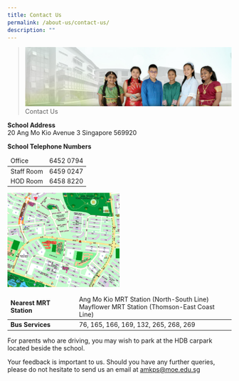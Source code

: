 ```yaml
---
title: Contact Us
permalink: /about-us/contact-us/
description: ""
---
```

>![](/images/About%20Us/banner2-with%20bg.jpg) 
>Contact Us
 
 
 **School Address**
 <br>20 Ang Mo Kio Avenue 3 Singapore 569920

**School Telephone Numbers**


<table>
<thead>
  <tr>
    <td>Office </td>
    <td>6452 0794</td>
  </tr>
</thead>
<tbody>
  <tr>
    <td>Staff Room</td>
    <td>6459 0247</td>
  </tr>
  <tr>
    <td>HOD Room</td>
    <td>6458 8220</td>
  </tr>
</tbody>
</table>

<img src="/images/About%20Us/AMKPS%20Map.png"  
     style="width:50%">

<table>
<thead>
  <tr>
		<td><b>Nearest MRT Station</b></td>
    <td>Ang Mo Kio MRT Station (North-South Line)<br>Mayflower MRT Station (Thomson-East Coast Line)</td>
  </tr>
</thead>
<tbody>
  <tr>
		<td><b>Bus Services</b></td>
    <td>76, 165, 166, 169, 132, 265, 268, 269</td>
  </tr>
</tbody>
</table>

For parents who are driving, you may wish to park at the HDB carpark located beside the school.

Your feedback is important to us. Should you have any further queries, please do not hesitate to send us an email at
<a href="mailto:amkps@moe.edu.sg">amkps@moe.edu.sg</a>